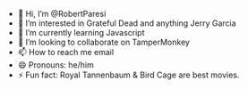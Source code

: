 - 👋 Hi, I’m @RobertParesi
- 👀 I’m interested in Grateful Dead and anything Jerry Garcia
- 🌱 I’m currently learning Javascript
- 💞️ I’m looking to collaborate on TamperMonkey
- 📫 How to reach me email
- 😄 Pronouns: he/him
- ⚡ Fun fact: Royal Tannenbaum & Bird Cage are best movies. 

<!---
RobertParesi/RobertParesi is a ✨ special ✨ repository because its `README.md` (this file) appears on your GitHub profile.
You can click the Preview link to take a look at your changes.
--->
